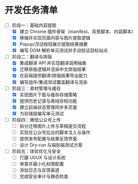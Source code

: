 # 开发任务清单

- [ ] 阶段一：基础内容提取
  - [x] 建立 Chrome 插件骨架（manifest、背景脚本、内容脚本）
  - [x] 移植并实现页面内容与图片提取逻辑
  - [x] Popup/浮动按钮展示提取结果摘要
  - [x] 编写 DOM 解析单元测试并手动验证目标站点

- [ ] 阶段二：翻译与排版
  - [x] 集成翻译 API 并实现翻译调用抽象
  - [x] 迁移排版逻辑并渲染中文排版结果
  - [x] 在前端提供翻译/排版结果导出能力
  - [x] 编写组件/集成测试覆盖翻译与渲染

- [ ] 阶段三：素材管理与缓存
  - [x] 实现图片下载与缓存存储策略
  - [x] 提供历史记录与离线存档功能
  - [x] 建立前端状态管理同步多页面
  - [x] 为存储层编写单元测试

- [ ] 阶段四：微信公众号上传
  - [ ] 拆分迁移图片上传与草稿提交流程
  - [ ] 实现在公众号后台的脚本注入与操作
  - [ ] 提供发布配置与结果反馈界面
  - [ ] 设计 Dry-run 与端到端测试方案

- [ ] 阶段五：体验优化与安全
  - [ ] 打磨 UI/UX 与设计系统
  - [ ] 审查并最小化权限配置
  - [ ] 添加日志与反馈渠道
  - [ ] 完成安全审计与静态检查
